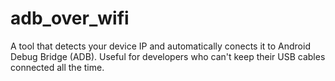 # adb_over_wifi
A tool that detects your device IP and automatically conects it to Android Debug Bridge (ADB). Useful for developers who can't keep their USB cables connected all the time.
